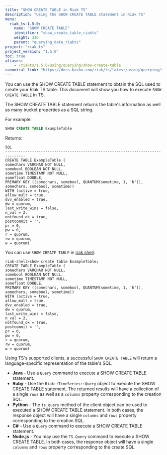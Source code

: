 ```yaml
---
title: "SHOW CREATE TABLE in Riak TS"
description: "Using the SHOW CREATE TABLE statement in Riak TS"
menu:
  riak_ts-1.5.0:
    name: "SHOW CREATE TABLE"
    identifier: "show_create_table_riakts"
    weight: 310
    parent: "querying_data_riakts"
project: "riak_ts"
project_version: "1.5.0"
toc: true
aliases:
    - /riakts/1.5.0/using/querying/show-create-table
canonical_link: "https://docs.basho.com/riak/ts/latest/using/querying/show-create-table"
---
```


[riak shell]: /riak/ts/1.5.0/using/riakshell

You can use the SHOW CREATE TABLE statement to obtain the SQL used to create your Riak TS table. This document will show you how to execute `SHOW CREATE TABLE` in TS.

The SHOW CREATE TABLE statement returns the table's information as well as many bucket properties as a SQL string.

For example:

```sql
SHOW CREATE TABLE ExampleTable
```

Returns: 

```
SQL
-------------------------------------------------------------------------------
CREATE TABLE ExampleTable (
somechars VARCHAR NOT NULL,
somebool BOOLEAN NOT NULL,
sometime TIMESTAMP NOT NULL,
somefloat DOUBLE,
PRIMARY KEY ((somechars, somebool, QUANTUM(sometime, 1, 'h')),
somechars, somebool, sometime))
WITH (active = true,
allow_mult = true,
dvv_enabled = true,
dw = quorum,
last_write_wins = false,
n_val = 2,
notfound_ok = true,
postcommit = '',
pr = 0,
pw = 0,
r = quorum,
rw = quorum,
w = quorum)
```


You can use `SHOW CREATE TABLE` in [riak shell]:

```
riak-shell>show create table ExampleTable;
CREATE TABLE ExampleTable (
somechars VARCHAR NOT NULL,
somebool BOOLEAN NOT NULL,
sometime TIMESTAMP NOT NULL,
somefloat DOUBLE,
PRIMARY KEY ((somechars, somebool, QUANTUM(sometime, 1, 'h')),
somechars, somebool, sometime))
WITH (active = true,
allow_mult = true,
dvv_enabled = true,
dw = quorum,
last_write_wins = false,
n_val = 2,
notfound_ok = true,
postcommit = '',
pr = 0,
pw = 0,
r = quorum,
rw = quorum,
w = quorum)
```


Using TS's supported clients, a successful `SHOW CREATE TABLE` will return a language-specific representation of the table's SQL.

* **Java** - Use a `Query` command to execute a SHOW CREATE TABLE statement.
* **Ruby** - Use the `Riak::TimeSeries::Query` object to execute the SHOW CREATE TABLE statement. The returned results will have a collection of a single `rows` as well as a `columns` property corresponding to the creation SQL.
* **Python** - The `ts_query` method of the client object can be used to executed a SHOW CREATE TABLE statement. In both cases, the response object will have a single `columns` and `rows` property corresponding to the creation SQL.
* **C#** - Use a `Query` command to execute a SHOW CREATE TABLE statement.
* **Node.js** - You may use the `TS.Query` command to execute a SHOW CREATE TABLE. In both cases, the response object will have a single `columns` and `rows` property corresponding to the create SQL.
